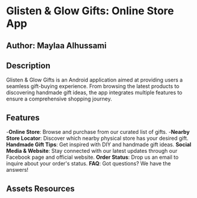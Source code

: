 # Glisten & Glow Gifts: Online Store App

## Author: Maylaa Alhussami

## Description

Glisten & Glow Gifts is an Android application aimed at providing users a seamless gift-buying experience. From browsing the latest products to discovering handmade gift ideas, the app integrates multiple features to ensure a comprehensive shopping journey.

## Features

 -**Online Store**: Browse and purchase from our curated list of gifts.
 -**Nearby Store Locator**: Discover which nearby physical store has your desired gift.
 **Handmade Gift Tips**: Get inspired with DIY and handmade gift ideas.
 **Social Media & Website**: Stay connected with our latest updates through our Facebook page and official website.
 **Order Status**: Drop us an email to inquire about your order's status.
 **FAQ**: Got questions? We have the answers!

 ## Assets Resources
